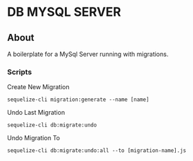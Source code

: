 # DB MYSQL SERVER

<!-- ## Table of Contents

- [About](#about)
- [Getting Started](#getting_started)
- [Usage](#usage)
- [Contributing](../CONTRIBUTING.md) -->

## About <a name = "about"></a>

A boilerplate for a MySql Server running with migrations.

<!-- ## Getting Started <a name = "getting_started"></a>

These instructions will get you a copy of the project up and running on your local machine for development and testing purposes. See [deployment](#deployment) for notes on how to deploy the project on a live system. -->

### Scripts

Create New Migration
```
sequelize-cli migration:generate --name [name]
```

Undo Last Migration 
```
sequelize-cli db:migrate:undo
```

Undo Migration To
```
sequelize-cli db:migrate:undo:all --to [migration-name].js
```


